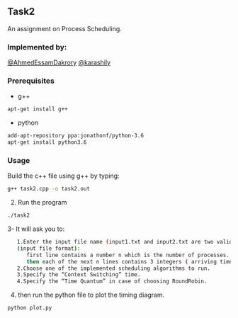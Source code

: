 ## Task2
An assignment on Process Scheduling. 


### Implemented by:
[@AhmedEssamDakrory]( https://github.com/AhmedEssamDakrory )
[@karashily]( https://github.com/karashily )

### Prerequisites

* g++
```sh
apt-get install g++
```
* python
```sh
add-apt-repository ppa:jonathonf/python-3.6
apt-get install python3.6
```
### Usage

Build the c++ file using g++ by typing:
```sh
g++ task2.cpp -o task2.out
```
2. Run the program
```sh
./task2
```
3- It will ask you to:
```sh
   1.Enter the input file name (input1.txt and input2.txt are two valid inputs feel free to use them).
   (input file format):
      first line contains a number n which is the number of processes.
      then each of the next n lines contains 3 integers ( arriving time , burst time and priority) respectively. 
   2.Choose one of the implemented scheduling algorithms to run.
   3.Specify the “Context Switching” time.
   4.Specify the “Time Quantum” in case of choosing RoundRobin.
```
4. then run the python file to plot the timing diagram.
```sh
python plot.py
```
